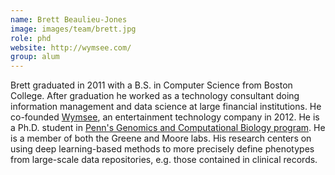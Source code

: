 ```yaml
---
name: Brett Beaulieu-Jones
image: images/team/brett.jpg
role: phd
website: http://wymsee.com/
group: alum
---
```


Brett graduated in 2011 with a B.S. in Computer Science from Boston College.
After graduation he worked as a technology consultant doing information management and data science at large financial institutions.
He co-founded [Wymsee](http://wymsee.com/), an entertainment technology company in 2012.
He is a Ph.D. student in [Penn's Genomics and Computational Biology program](http://www.med.upenn.edu/gcb/).
He is a member of both the Greene and Moore labs.
His research centers on using deep learning-based methods to more precisely define phenotypes from large-scale data repositories, e.g. those contained in clinical records.
